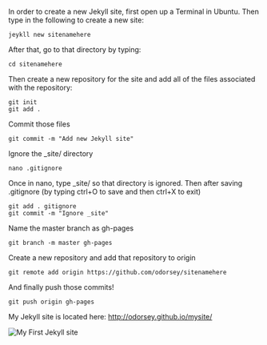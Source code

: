 In order to create a new Jekyll site, first open up a Terminal in Ubuntu. Then type in the following to create a new site:
```
jeykll new sitenamehere
```

After that, go to that directory by typing:
```
cd sitenamehere
```
Then create a new repository for the site and add all of the files associated with the repository:
```
git init
git add .
```

Commit those files
```
git commit -m "Add new Jekyll site"
```

Ignore the _site/ directory
```
nano .gitignore
```

Once in nano, type _site/ so that directory is ignored. Then after saving .gitignore (by typing ctrl+O to save and then ctrl+X to exit)
```
git add . gitignore
git commit -m "Ignore _site"
```

Name the master branch as gh-pages
```
git branch -m master gh-pages
```

Create a new repository and add that repository to origin
```
git remote add origin https://github.com/odorsey/sitenamehere
```
And finally push those commits!
```
git push origin gh-pages
```

My Jekyll site is located here: http://odorsey.github.io/mysite/

![My First Jekyll site](http://img201.imageshack.us/img201/7043/sri7.jpg "My First Jekyll Site")
